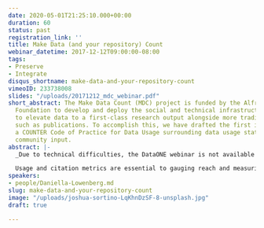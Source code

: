 ```yaml
---
date: 2020-05-01T21:25:10.000+00:00
duration: 60
status: past
registration_link: ''
title: Make Data (and your repository) Count
webinar_datetime: 2017-12-12T09:00:00-08:00
tags:
- Preserve
- Integrate
disqus_shortname: make-data-and-your-repository-count
vimeoID: 233738008
slides: "/uploads/20171212_mdc_webinar.pdf"
short_abstract: The Make Data Count (MDC) project is funded by the Alfred P. Sloan
  Foundation to develop and deploy the social and technical infrastructure necessary
  to elevate data to a first-class research output alongside more traditional products,
  such as publications. To accomplish this, we have drafted the first iteration of
  a COUNTER Code of Practice for Data Usage surrounding data usage statistics for
  community input.
abstract: |-
  _Due to technical difficulties, the DataONE webinar is not available in recorded format. This recording reflects similar content presented in September 2017. We are working to make available the same content as was presented on Dec 12 2017. Unfortunately, the panel discussion will not be available._

  Usage and citation metrics are essential to gauging reach and measuring the impact of data. Currently, groups are focused on determining best practices in data citation and linking data with publications. However, in order for data to be considered a first class research output, we must also build a common standard to measure how often data is being used. The Make Data Count (MDC) project is funded by the Alfred P. Sloan Foundation to develop and deploy the social and technical infrastructure necessary to elevate data to a first-class research output alongside more traditional products, such as publications. We plan to do so by finding alternative ways of gauging reach, measuring impact for data, and building data level metrics (DLMs). The MDC project plans to not just focus on citations and usage but also building out a technical hub so that information does not get left behind as it can with article. As the field gets more mature we expect metrics and usage stats to be fed into the DLM hub. To accomplish this we have drafted the first iteration of a COUNTER Code of Practice for Data Usage surrounding data usage statistics for community input. Once this first iteration of standards for data usage has been formalized we will be building out a DLM hub using Lagotto, and enlist the cooperation of the research, library, funder, and publishing stakeholder communities to implement DLMs across DataCite repositories and drive adoption of DLMs.
speakers:
- people/Daniella-Lowenberg.md
slug: make-data-and-your-repository-count
image: "/uploads/joshua-sortino-LqKhnDzSF-8-unsplash.jpg"
draft: true

---
```

